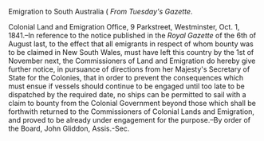Emigration to South Australia ( *From Tuesday's Gazette*.Colonial Land and Emigration Office, 9 Parkstreet, Westminster, Oct. 1, 1841.–In reference to the notice published in the *Royal Gazette*  of the 6th of August last, to the effect that all emigrants in respect of whom bounty was to be claimed in New South Wales, must have left this country by the 1st of November next, the Commissioners of Land and Emigration do hereby give further notice, in pursuance of directions from her Majesty's Secretary of State for the Colonies, that in order to prevent the consequences which must ensue if vessels should continue to be engaged until too late to be dispatched by the required date, no ships can be permitted to sail with a claim to bounty from the Colonial Government beyond those which shall be forthwith returned to the Commissioners of Colonial Lands and Emigration, and proved to be already under engagement for the purpose.–By order of the Board, John Gliddon, Assis.-Sec.